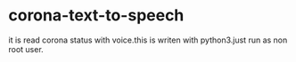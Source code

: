 # corona-text-to-speech
it is read corona status with voice.this is writen with python3.just run as non root user.
